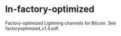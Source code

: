 # ln-factory-optimized
Factory-optimized Lightning channels for Bitcoin.
See factoryoptimized_v1.4.pdf.
